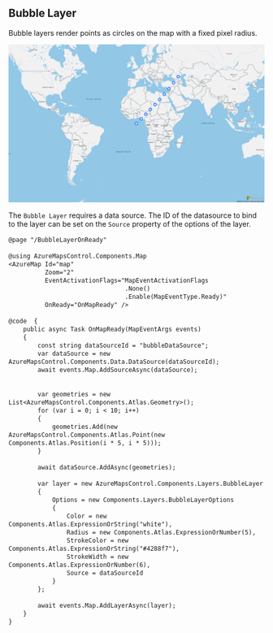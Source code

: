 ## Bubble Layer

Bubble layers render points as circles on the map with a fixed pixel radius. 

![Bubble Layer](../../assets/bubblelayer.png)

The `Bubble Layer` requires a data source. The ID of the datasource to bind to the layer can be set on the `Source` property of the options of the layer.

```
@page "/BubbleLayerOnReady"

@using AzureMapsControl.Components.Map
<AzureMap Id="map"
          Zoom="2"
          EventActivationFlags="MapEventActivationFlags
                                .None()
                                .Enable(MapEventType.Ready)"
          OnReady="OnMapReady" />

@code  {
    public async Task OnMapReady(MapEventArgs events)
    {
        const string dataSourceId = "bubbleDataSource";
        var dataSource = new AzureMapsControl.Components.Data.DataSource(dataSourceId);
        await events.Map.AddSourceAsync(dataSource);


        var geometries = new List<AzureMapsControl.Components.Atlas.Geometry>();
        for (var i = 0; i < 10; i++)
        {
            geometries.Add(new AzureMapsControl.Components.Atlas.Point(new Components.Atlas.Position(i * 5, i * 5)));
        }

        await dataSource.AddAsync(geometries);

        var layer = new AzureMapsControl.Components.Layers.BubbleLayer
        {
            Options = new Components.Layers.BubbleLayerOptions
            {
                Color = new Components.Atlas.ExpressionOrString("white"),
                Radius = new Components.Atlas.ExpressionOrNumber(5),
                StrokeColor = new Components.Atlas.ExpressionOrString("#4288f7"),
                StrokeWidth = new Components.Atlas.ExpressionOrNumber(6),
                Source = dataSourceId
            }
        };

        await events.Map.AddLayerAsync(layer);
    }
}
```